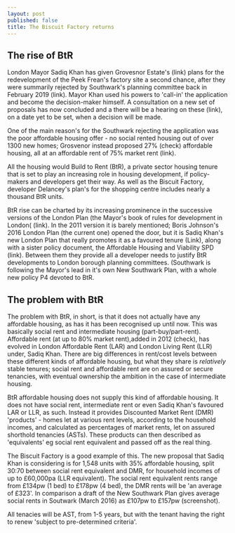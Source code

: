 ```yaml
---
layout: post
published: false
title: The Biscuit Factory returns
---
```

## The rise of BtR

London Mayor Sadiq Khan has given Grovesnor Estate's (link) plans for the redevelopment of the Peek Frean's factory site a second chance, after they were summarily rejected by Southwark's planning committee back in February 2019 (link).  Mayor Khan used his powers to 'call-in' the application and become the decision-maker himself.  A consultation on a new set of proposals has now concluded  and a there will be a hearing on these (link), on a date yet to be set, when a decision will be made.  

One of the main reason's for the Southwark rejecting the application was the poor affordable housing offer - no social rented housing out of over 1300 new homes;  Grosvenor instead proposed 27% (check) affordable housing, all at an affordable rent of 75% market rent (link).   

All the housing would Build to Rent (BtR), a private sector housing tenure that is set to play an increasing role in housing development, if policy-makers and developers get their way.  As well as the Biscuit Factory, developer Delancey's plan's for the shopping centre includes nearly a thousand BtR units. 

BtR rise can be charted by its increasing prominence in the successive versions of the London Plan (the Mayor's book of rules for development in London( (link).  In the 2011 version it is barely mentioned; Boris Johnson's 2016 London Plan (the current one) opened the door, but it is Sadiq Khan's new London Plan that really promotes it as a favoured tenure (Link), along with a sister policy document, the Affordable Housing and Viability SPD (link). Between them they provide all a developer needs to justify BtR developments to London borough planning committees.  (Southwark is following the Mayor's lead in it's own New Southwark Plan, with a whole new policy P4 devoted to BtR.

## The problem with BtR

The problem with BtR, in short, is that it does not actually have any affordable housing, as has it has been recognised up until now. This was basically social rent and intermediate housing (part-buy/part-rent). Affordable rent (at up to 80% market rent),added in 2012 (check), has evolved in London Affordable Rent (LAR) and London Living Rent (LLR) under, Sadiq Khan.  There are big differences in rent/cost levels between these different kinds of affordable housing, but what they share is _relatively_ stable tenures; social rent and affordable rent are on assured or secure tenancies, with eventual ownership the ambition in the case of intermediate housing.

BtR affordable housing does not supply this kind of affordable housing. It does not have social rent, intermediate rent or even Sadiq Khan's favoured LAR or LLR, as such.  Instead it provides Discounted Market Rent (DMR) 'products' - homes let at various rent levels, according to the household incomes, and calculated as percentages of market rents, let on assured shorthold tenancies (ASTs).  These products can then described as 'equivalents' eg social rent equivalent and passed off as the real thing.

The Biscuit Factory is a good example of this.  The new proposal that Sadiq Khan is considering is for 1,548 units with 35% affordable housing, split 30:70 between social rent equivalent and DMR, for household incomes of up to £60,000pa (LLR equivalent).  The social rent equivalent rents range from £134pw (1 bed) to £178pw (4 bed), the DMR rents will be 'an average of £323'.  In comparison a draft of the New Southwark Plan gives average social rents in Soutwark (March 2016) as £107pw to £157pw (screenshot).

All tenacies will be AST, from 1-5 years, but with the tenant having the right to renew 'subject to pre-determined criteria'.





